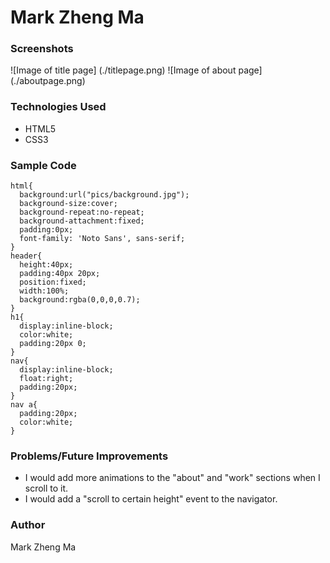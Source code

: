 # Mark Zheng Ma

### Screenshots

![Image of title page]
(./titlepage.png)
![Image of about page]
(./aboutpage.png)

### Technologies Used

* HTML5
* CSS3

### Sample Code

````CSS3
html{
  background:url("pics/background.jpg");
  background-size:cover;
  background-repeat:no-repeat;
  background-attachment:fixed;
  padding:0px;
  font-family: 'Noto Sans', sans-serif;
}
header{
  height:40px;
  padding:40px 20px;
  position:fixed;
  width:100%;
  background:rgba(0,0,0,0.7);
}
h1{
  display:inline-block;
  color:white;
  padding:20px 0;
}
nav{
  display:inline-block;
  float:right;
  padding:20px;
}
nav a{
  padding:20px;
  color:white;
}
````

### Problems/Future Improvements

* I would add more animations to the "about" and "work" sections
 when I scroll to it.
* I would add a "scroll to certain height" event to the navigator.

### Author

Mark Zheng Ma
